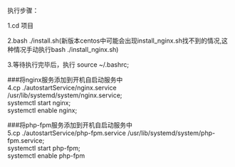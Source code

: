 执行步骤：

1.cd 项目

2.bash ./install.sh(新版本centos中可能会出现install_nginx.sh找不到的情况,这种情况手动执行bash ./install_nginx.sh)

3.等待执行完毕后，执行 source ~/.bashrc;

###将nginx服务添加到开机自启动服务中    
4.cp ./autostartService/nginx.service /usr/lib/systemd/system/nginx.service;  
   systemctl start nginx;  
 systemctl enable nginx;
 
 ###将php-fpm服务添加到开机自启动服务中  
 5.cp ./autostartService/php-fpm.service /usr/lib/systemd/system/php-fpm.service;  
 systemctl start php-fpm;  
 systemctl enable php-fpm
 
 


